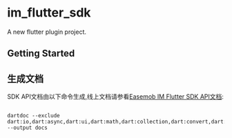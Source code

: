 # im_flutter_sdk

A new flutter plugin project.

## Getting Started

## 生成文档

SDK API文档由以下命令生成,线上文档请参看[Easemob IM Flutter SDK API文档](https://easemob.github.io/im_flutter_sdk):

```shell

dartdoc --exclude dart:io,dart:async,dart:ui,dart:math,dart:collection,dart:convert,dart:core,dart:developer,dart:isolate,dart:typed_data --output docs

```
